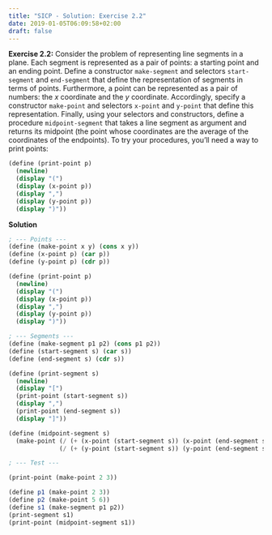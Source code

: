 ```yaml
---
title: "SICP - Solution: Exercise 2.2"
date: 2019-01-05T06:09:58+02:00
draft: false
---
```


**Exercise 2.2:** Consider the problem of representing line segments in a plane. Each segment is represented as a pair of points: a starting point and an ending point. Define a constructor `make-segment` and selectors `start-segment` and `end-segment` that define the representation of segments in terms of points. Furthermore, a point can be represented as a pair of numbers: the $x$ coordinate and the $y$ coordinate. Accordingly, specify a constructor `make-point` and selectors `x-point` and `y-point` that define this representation. Finally, using your selectors and constructors, define a procedure `midpoint-segment` that takes a line segment as argument and returns its midpoint (the point whose coordinates are the average of the coordinates of the endpoints). To try your procedures, you’ll need a way to print points:

```scheme
(define (print-point p)
  (newline)
  (display "(")
  (display (x-point p))
  (display ",")
  (display (y-point p))
  (display ")"))
```

**Solution**

```scheme
; --- Points ---
(define (make-point x y) (cons x y))
(define (x-point p) (car p))
(define (y-point p) (cdr p))

(define (print-point p)
  (newline)
  (display "(")
  (display (x-point p))
  (display ",")
  (display (y-point p))
  (display ")"))

; --- Segments ---
(define (make-segment p1 p2) (cons p1 p2))
(define (start-segment s) (car s))
(define (end-segment s) (cdr s))

(define (print-segment s)
  (newline)
  (display "[")
  (print-point (start-segment s))
  (display ",")
  (print-point (end-segment s))
  (display "]"))

(define (midpoint-segment s)
  (make-point (/ (+ (x-point (start-segment s)) (x-point (end-segment s))) 2)
              (/ (+ (y-point (start-segment s)) (y-point (end-segment s))) 2)))

; --- Test ---

(print-point (make-point 2 3))

(define p1 (make-point 2 3))
(define p2 (make-point 5 6))
(define s1 (make-segment p1 p2))
(print-segment s1)
(print-point (midpoint-segment s1))
```
